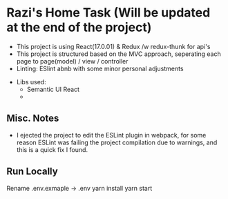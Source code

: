 # Razi's Home Task (Will be updated at the end of the project)
* This project is using React(17.0.01) & Redux /w redux-thunk for api's
* This project is structured based on the MVC approach, seperating each page to page(model) / view / controller
* Linting: ESlint abnb with some minor personal adjustments
- Libs used:
    * Semantic UI React
    * 

## Misc. Notes
* I ejected the project to edit the ESLint plugin in webpack, for some reason ESLint was failing the project compilation due to warnings, and this is a quick fix I found.

## Run Locally
Rename .env.exmaple -> .env
yarn install
yarn start